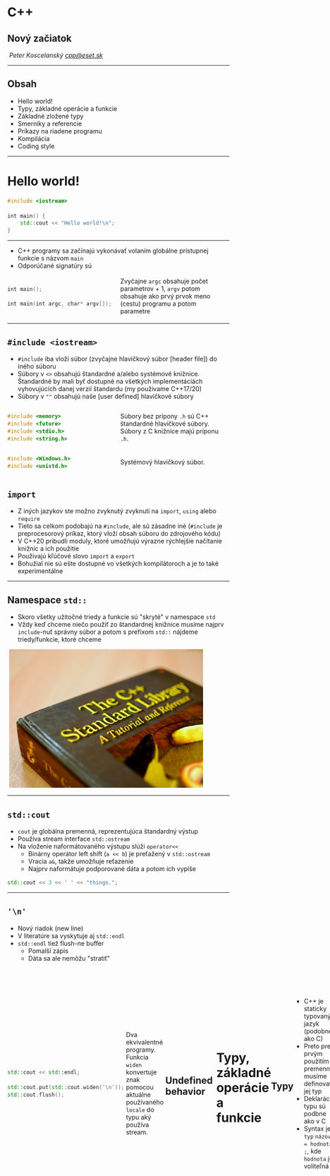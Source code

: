 # C++

## Nový začiatok

*Peter Koscelanský <cpp@eset.sk>* <!-- .element: class="author" -->

---

## Obsah

* Hello world!
* Typy, základné operácie a funkcie
* Základné zložené typy
* Smerníky a referencie
* Príkazy na riadene programu
* Kompilácia
* Coding style

---

# Hello world!

```cpp
#include <iostream>
 
int main() {
    std::cout << "Hello world!\n";
}
```

---

* C++ programy sa začínajú vykonávať volaním globálne prístupnej funkcie s názvom `main`
* Odporúčané signatúry sú

<div style="display: flex; align-items: center;">
<div style="flex: 1;">

```cpp
int main();

int main(int argc, char* argv[]);
```
</div>
<div style="flex: 1;">

Zvyčajne `argc` obsahuje počet parametrov + 1, `argv` potom obsahuje ako prvý prvok meno (cestu) programu a potom parametre
</div>
</div>

---

## `#include <iostream>`

* `#include` iba vloží súbor (zvyčajne hlavičkový súbor [header file]) do iného súboru 
* Súbory v `<>` obsahujú štandardné a/alebo systémové knižnice. Štandardné by mali byť dostupné na všetkých implementáciách vyhovujúcich danej verzií štandardu (my používame C++17/20)
* Súbory v `""` obsahujú naše [user defined] hlavičkové súbory

<div style="display: flex; align-items: center;">
<div style="flex: 1;">

```cpp
#include <memory>
#include <future>
#include <stdio.h>
#include <string.h>
```
</div>
<div style="flex: 1;">

Súbory bez prípony `.h` sú C++ štandardné hlavičkové súbory. Súbory z C knižnice majú príponu `.h`. 
</div>
</div>

<div style="display: flex; align-items: center;">
<div style="flex: 1;">

```cpp
#include <Windows.h>
#include <unistd.h>
```
</div>
<div style="flex: 1;">

Systémový hlavičkový súbor.
</div>
</div>


## `import`

* Z iných jazykov ste možno zvyknutý zvyknutí na `import`, `using` alebo `require`
* Tieto sa celkom podobajú na `#include`, ale sú zásadne iné (`#include` je preprocesorový príkaz, ktorý vloží obsah súboru do zdrojového kódu)
* V C++20 pribudli moduly, ktoré umožňujú výrazne rýchlejšie načítanie knižníc a ich použitie
* Použivajú kľúčové slovo `import` a `export`
* Bohužial nie sú ešte dostupné vo všetkých kompilátoroch a je to také experimentálne

---

## Namespace `std::`

* Skoro všetky užitočné triedy a funkcie sú "skryté" v namespace `std`
* Vždy keď chceme niečo použiť zo štandardnej knižnice musíme najprv `include`-nuť správny súbor a potom s prefixom `std::` nájdeme triedy/funkcie, ktoré chceme 

![Kniha C++ štandardná knižnica](./lectures/2_basics/c++-standard-lib.png)

---

## `std::cout`

* `cout` je globálna premenná, reprezentujúca štandardný výstup
* Používa stream interface `std::ostream`
* Na vloženie naformátovaného výstupu slúži `operator<<`
    * Binárny operátor left shift (`a << b`) je preťažený v `std::ostream`
    * Vracia `a&`, takže umožňuje reťazenie 
    * Najprv naformátuje podporované dáta a potom ich vypíše

```cpp
std::cout << 3 << ' ' << "things.";
```

---

## `'\n'`

* Nový riadok (new line)
* V literatúre sa vyskytuje aj `std::endl`
* `std::endl` tiež flush-ne buffer
    * Pomalší zápis
    * Dáta sa ale nemôžu "stratiť"

<div style="display: flex; align-items: center;">
<div style="flex: 1;">

```cpp
std::cout << std::endl;

std::cout.put(std::cout.widen('\n'));
std::cout.flush();
```
</div>
<div style="flex: 1;">

Dva ekvivalentné programy. Funkcia `widen` konvertuje znak pomocou aktuálne používaného `locale` do typu aký používa stream.
</div>

---

## Undefined behavior

![Unicorns and rainbows](./lectures/2_basics/unicorn.png)

---

# Typy, základné operácie a funkcie

---

## Typy

* C++ je staticky typovaný jazyk (podobne ako C)
* Preto pred prvým použitím premennej musíme definovať jej typ
* Deklarácie typu sú podbne ako v C
* Syntax je `typ` `názov` `= hodnota` `;`, kde `hodnota` je voliteľná

```cpp
int i; // signed integer uninitialized (0 or undefined)
```

---

## Primitívne typy

* Všetky typy z jazyka C sú podporované

```cpp
int i; // signed integer uninitialized (0 or undefined)
unsigned int u = 1337ul; // unsigned integer
bool ok = false; // true/false
double pi = 3.14159; // floating point double precision
float e = 2.71828f; // floating point single precision
char c = 'a'; // variant of ISO646 - ASCII
size_t n = 1'000'000'000; // possible to separate with "'"
```

* `short`, `long`, `long long` (rozdielne znamienkové signed typy)
* `unsigned short`, `unsigned`, `unsigned long` (pre neznamienkové typy)

---

## Presná bitová veľkosť

* `long` je na niektorej platforme 32bit a na inej 64bit, podobne aj `size_t`
* Riešia to typy definované v súbor `#include <cstdint>`
* Nemusia byť definované na všetkých platformách (`CHAR_BITS == 8`)
* Odporúčame zvyknúť si skoro vždy používať tieto typy

```cpp
int8_t i8 = 127;
int16_t i16 = 32'000;
uint32_t u32 = 4'000'000'000;
int64_t i64 = 10'000'000'000'000;
```

note: CHAR_BITS je nastavené na číslo, ktoré reprezentuje počet bitov c type `char`. Všetky platformy (napr. POSIX), ale požadujú `8`.

---

## Usporiadanie v pamäti

* Každá premenná ma v pamäti miesto, ktoré sa dá zistiť pomocou operátora `&`
* Veľkosť typov je do istej miery závislá od implementácie a dá sa zistiť pomocou operátora `sizeof`
* Veľkosti sú v "char units" a nie bajtoch (zvyčajne je ale char unit 8bitov)

<div style="display: flex; align-items: center;">
<div style="flex: 1;">

```cpp
std::cout << sizeof(bool) << '\n'; // 1
std::cout << sizeof(short) << '\n'; // 2
std::cout << sizeof(float) << '\n'; // 4
std::cout << sizeof(long) << '\n'; // 4
std::cout << sizeof(long long) << '\n'; // 8
std::cout << sizeof(double) << '\n'; // 8
```
</div>
<div style="flex: 1;">

Na MS Windows Visual Studio. `long` je 8 na gcc.
</div>

---

## Neinicializované premenné

* Vždy inicializujte všetky premenné
    * Niektoré majú zmysluplný defaultný konštruktor 
    * Niektoré treba inicializovať explicitne

```cpp
int i = 4; // OK explicit
std::string s = "string"; // OK explicit
int j; // wrong 
std::string t; // OK, string has constructor 

int *p = nullptr; //OK
int *r; // wrong
```

---

## Deklarácia premenných

* Vždy deklarujte premenné najneskôr ako sa dá
    * Premenné patria do najvnútornejšieho scope-u
    * Toto pravidlo podporuje predchádzajúce

```cpp
int i = 0; // wrong
for (i = 0; i < 10; ++i) { } 

for (int j = 0; j < 10; ++j) { } // OK
```

<div style="display: flex; align-items: center;">
<div style="flex: 7;">

```cpp
int k = 0;
for (int i = 0; i < 10; ++i) {
    k = i * i;
    // use k
}
```
</div>
<div style="flex: 1;">
❌
</div>
</div>

<div style="display: flex; align-items: center;">
<div style="flex: 7;">

```cpp
for (int i = 0; i < 10; ++i) {
    int k = i * i;
    // use k
}
```
</div>
<div style="flex: 1;">
✅
</div>
</div>


### Existuje jedna výnimka 

* V cykloch, ktoré sú krátke a vykonávajú sa často, môžeme ušetriť veľa alokácií ak presunieme niektoré premenné pred cyklus (stále ich treba inicializovať)

```cpp
for (int i = 0; i < n; ++i) {
    std::string bad = "Very long... string";
    // use string
}
```

```cpp
std::string good;
for (int i = 0; i < n; ++i) {
    good.assign("Very long... string");
    // use string
}
```

* Neplatí pre typy ako `int`, `double` a smerníky. Ich inicializácia nič nestojí. 

---

## C++ špeciality

<div style="display: flex; align-items: center;">
<div style="flex: 1;">

```cpp
int i = 7;
```
</div>
<div style="flex: 1;">

```cpp
int j(7);
```
</div>
<div style="flex: 1;">

```cpp
int k{ 7 };
```
</div>
</div>

* Okrúhle zátvorky pridané pre kompatibilitu s konštruktormi 
* Kučeravé zátvorky (C++11) pre lepšiu inicializáciu a chytenie bežných chýb počas kompilácie
* Primitívne typy by mali byť hneď inicializované

```cpp
int i = 4.2; // warning narrowing
int j(4.2); // warning narrowing
int k{ 4.2 }; // error
```


## Automatická dedukcia

* V C++11 štandarde predefinovali význam kľúčového slova `auto`

```cpp
auto i = 5; // int  
auto j = 7.5; // double 
auto sq = sqrt(i); // whatever returns sqrt (double in this case)
auto first_name = "Bjarne"; // const char*, not std::string
auto surname = std::string("Stroustrup"); // std::string

auto *ptr = &i; // int 
auto ptr = &i; // int*
auto* ptr = i; // compilation error  
```

* `auto*` sa nedá použiť ak vydedukovaný typ nie je smerník
* Ak potrebujeme presné číslené typy musíme použiť suffixy
   * `u` alebo `U` pre `unsigned int`
   * `l` alebo `L` pre `long`
   * `ll` alebo `LL` pre `long long`
   * `zu` pre `size_t` (C++23)

```cpp
auto a = 10l; // long
auto b = 20ul; // unsigned long
auto c = 30ull; // usigned long long
```


## Pridlhé názvy typov 

* Týka sa hlavne šablón (`template`s)
* Slovo `auto` umožní odstrániť veľa nezaujímavého písania a šumu
* Netreba to ale preháňať

```cpp
#include <map>
#include <utility>
#include <string>
 
int main() {
    std::map<std::string, std::pair<std::string, int>> employees;
 
    auto it = employees.find("Herb Sutter"); 
    std::map<std::string, std::pair<std::string, int>>::iterator it2 = it;
}

```

---

## Almost always use `auto`

* Herb Sutter prišiel s myšlienkou, že vždy by sme mali používať `auto`

<div style="display: flex; align-items: center;">
<div style="flex: 1;">

```cpp
short i = 7;
std::string s = "default";
short* = &i;
```
</div>
<div style="flex: 1;">

```cpp
auto i = short(7);
auto s = std::string("default");
auto* = &i;
```
</div>
</div>

* Vyzerá to, že by to mohlo byť menej efektívne (kópia?) ale v skutočnosti si s tým kompilátor poradí
* Výhodou je, že typ nemôže ostať neinicializovaný, keďže `auto x;` je chyba kompilácie
* Rovnako ak zmeníme jeden typ, pomocou `decltype` vieme automaticky upraviť ďalšie

<div style="display: flex; align-items: center;">
<div style="flex: 1;">

```cpp
float f = 1.23;
float g = 0;
```
</div>
<div style="flex: 1;">

```cpp
auto f = 1.23f;
decltype(f) g = 0;
```
</div>
</div>

---

## `enum`

* `enum` je v podstate iba pomenované celé číslo
* Problém je, že takéto `enum`y nám zaplňujú globálny namespace, kedže hodnoty sa dá použiť bez názvu `enum`u

<div style="display: flex; align-items: center;">
<div style="flex: 1;">

```cpp
enum color {
  red = 0,
  blue, // 1
  green = 10,
  yellow, // 11
};
```
</div>
<div style="flex: 1;">

```cpp
color a = red;
color b = color::blue;
auto c = green;
int d = yellow;
```
</div>
</div>

<div class="fragment">

* Všetky premenné vpravo sa podarí skompilovať
* Často sa hodnoty `enum`u prefixovali názvom (napr. `color_red`, `color_blue`, `color_green` ...)
</div>


### scoped enums

* V C++11 pribudla možnosť vytvoriť scoped enums
* Používa sa kľúčové slovo `class`

<div style="display: flex; align-items: center;">
<div style="flex: 1;">

```cpp
enum class color {
  red = 0,
  blue, // 1
  green = 10,
  yellow, // 11
};
```
</div>
<div style="flex: 1;">

```cpp
color a = red;
color b = color::blue;
auto c = green;
int d = yellow;
int e = color::yellow;
```
</div>
</div>

<div class="fragment">

* Iba predmenná `b` vpravo sa podarí skompilovať
* Strácame automatickú konverziu na `int`
</div>


### fixed underlying type

* Každý `enum` má číselný typ, ktorý tvorí jeho základ, tento určije veľkosť aj zarovnanie
* Pred C++11 mal každý enum typ `int` (alebo iný číselný typ, ktorý vie reprezentovať všetky hodnoty `enum`u)
* Od C++11 to vieme priamo definovať

<div style="display: flex; align-items: center;">
<div style="flex: 1;">

```cpp
enum color : uint32_t {
  red = 0,
  blue, // 1
  green = 10,
  yellow, // 11
};
```
</div>
<div style="flex: 1;">

```cpp
enum class color : uint32_t {
  red = 0,
  blue, // 1
  green = 10,
  yellow, // 11
};
```
</div>
</div>

---

## Základné operácie

* Všetky `+`, `-`, `*`, `/`, `%`, `++`, `--`, `|`, `&`, `^`, `&&`, `||`, `==`, `!=`, `<=`, `>=`, `<`, `>`, `=`, `?:`, `!`, `~` pracujú ako sa od nich očakáva, dokonca sú preťažené pre zložitejšie typy (tam kde to dáva zmysel)
* Precedencia je definovaná v štandarde, pri pochybnostiach je lepšie použiť zátvorky
* **PROTIP**: Nikdy neignorujte upozornenia kompilátora (ako napríklad priradenie v `if` príkaze)


<table style="font-size: 70%;">
  <tr>
    <th>Meno</th>
    <th>Operátor</th>
    <th>Príklad</th>
    <th>Výsledok</th>
  </tr>
  <tr>
    <td>Operátor priradenia</td>
    <td><code>=</code></td>
    <td><code>a = b</code></td>
    <td><code>a</code> bude mať rovnakú hodnotu ako <code>b</code>, výsledkom je <code>&a</code></td>
  </tr>
  <tr>
    <td>Aritmeticke operátory</td>
    <td><code>+</code>, <code>-</code>, <code>*</code></td>
    <td><code>a + b</code></td>
    <td>Ako štandardné matematické operácie, výsledkom je nová hodnota</td>
  </tr>
  <tr>
    <td>Operátor delenia</td>
    <td><code>/</code></td>
    <td><code>a / b</code></td>
    <td>Ak sú oba typy celočíselné, tak celočíselné delenie, inak bežné floating point delenie</td>
  </tr>
  <tr>
    <td>Operátor zvyšku</td>
    <td><code>%</code></td>
    <td><code>a % b</code></td>
    <td>Zvyšok po celočíselnom delení, funguje ina celočíselných hodnotách</td>
  </tr>
  <tr>
    <td>Aritmetické priradenia</td>
    <td><code>+=</code>, <code>-=</code>, <code>*=</code>, <code>/=</code>, <code>%=</code></td>
    <td><code>a += b</code></td>
    <td>Rovnaké ako <code>a = a + b;</code>.</td>
  </tr>
  <tr>
    <td>Prefix/postfix inkrement</td>
    <td><code>++</code>, <code>--</code></td>
    <td><code>++a</code></td>
    <td>Rovnaké ako <code>a += 1;</code>.</td>
  </tr>
  <tr>
    <td>Relačné operátory</td>
    <td><code><=</code>, <code>>=</code>, <code>==</code>, <code>!=</code>, <code><</code>, <code>></code></code></td>
    <td><code>a <= b</code></td>
    <td>Výsledok je <code>true</code> alebo <code>false</code>, <code>!=</code> je nerovnosť.</td>
  </tr>
  <tr>
    <td>Logické operátory</td>
    <td><code>&&</code>, <code>||</code></td>
    <td><code>a && b</code></td>
    <td>Výsledok je <code>true</code> ak sú <code>a</code> aj <code>b</code> pravda, inak <code>false</code>.</td>
  </tr>
  <tr>
    <td>Operátor negácie</td>
    <td><code>!</code></td>
    <td><code>!a</code></td>
    <td>Výsledok je <code>true</code> ak je <code>a</code> nepravda, a naopak.</td>
  </tr>
  <tr>
    <td>Bitové operácie</td>
    <td><code>&</code>, <code>|</code>, <code>^</code></td>
    <td><code>a & b</code></td>
    <td>Výsledok je bitový AND.</td>
  </tr>
  <tr>
    <td>Address of</td>
    <td><code>&</code></td>
    <td><code>&a</code></td>
    <td>Adresa premennej <code>a</code>.</td>
  </tr>
  <tr>
    <td>Dereferencia</td>
    <td><code>*</code></td>
    <td><code>*a</code></td>
    <td>Hodnota na adrese v premennej <code>a</code>.</td>
  </tr>
</table>


### Príklad 

```cpp
int a{ 7 * 5 }; // 35
int b{ 12 / 5 }; // 2
int c{ a++ }; // 35, a: 36
double f{ 12 / 5 }; // 2
double g{ 12 / 5. }; // 2.4 (actually 2.399999999999)
```

```cpp
bool even_c = (c % 2) == 0;
bool lower_f = f < g;
bool ok = even_c && !lower_f;
```

```cpp
unsigned x = 0x000000ff; // 255
unsigned char b = 0b11010001; // 209
unsigned y = ~x | 1; // 0xffffff01
unsigned z = x & y; // 0x00000001
```

```cpp
int a = 10;
a += 7; // 17, a = a + 7
a %= 6; // 5, a = a % 6
a ^= a; // 0, a = a XOR a
```

---

## Používajte zátvorky

```cpp
int i = 0x10001001;
if (i & 2 == 2) {
  std::cout << "Will this print?\n";
}
```

<div class="fragment">

Áno. `==` má vyššiu precedencia ako `&`.

```cpp
int i = 0x10001001;
if ((i & 2) == 2) {
  std::cout << "Will this print?\n";
}
```

Občas je to v poriadku aj bez, záleží aj od osobných preferencií

```cpp
int i = 1;
if (i == 2 || i == 3) {
  std::cout << "i is 2 or 3.\n";
}
```
</div>

---

## Ternárny operátor

* `?:` je jediný operátor, ktorý používa tri operandy
* Užitočný pri jednoduchých podmienkach
* `a = pred ? op1 : op2;`
* Ak je predikát (`pred`) splnený, potom je výsledok `op1`, inak `op2`

```cpp
bool b = true /* some predicate */;
auto t = b ? 1 : 4; // 1
auto u = !b ? 1.0 : 4; // 4
auto v = b ? 1 : "4"; // will not compile
```

Druhý a tretí operand musia byť kompatibilné, inak zlyhá kompilácia.


### C vs C++

Ternárny operátor sa vyhodnocuje trochu inak v C

```cpp
int a, b;
// fill up a

a>=0? b=1 : b=2;
```

<div class="fragment">

V C sa nedá skompilovať

```cpp
(a>=0 ? b=1 : b) = 2; // illegal in C
```

C++ má iné pravidlá

```cpp
a >= 0 ? (b = 1) : (b = 2); // OK C++
```
</div>

---

## Funkcie

* Funkcie musia mať, rovnako ako v C, návratový typ a zoznam parametrov
* Hodnoty sa vracajú z funkcií pomocou kľúčového slova `return`
* Ak je návratový "typ" `void`, potom funkcia nevracia nič a `return` iba skončí vykonávanie

```cpp
int rectangle(int a, int b) {
  return 2*a*b + 2*a*a + 2*b*b;
}
```

```cpp
void print_rectangle(int a, int b) {
  std::cout << rectangle(a, b) << '\n';
  return; // no need to add return as last statement
}
```

Ak má funkcia návratový typ, potom musí obsahovať aspoň jeden `return`.


### Aký je výsledok nasledujúceho kódu

```cpp
int a = 1; 
int k = std::max(++a, a++);
```
<div class="fragment">

Jedna z často vyskytujúcich odpovedí je 2, pretože výsledkom prefixového inkrementu je už zväčšená hodnota 

```cpp
int k = std::max(2, 1);
```

```cpp
int k = std::max(2, 2);
```
</div>

<div class="fragment">

Poradie vyhodnocovania parametrov funkcie je nedefinované (nešpecifikované od C++17)
</div>


### Sekvencovanie (order of evaluation)

* Sequence points v predchádzajúcich štandardoch
* Napríklad: Parametre funkcie sú sekvencované pred volaním funkcie. 
* Veľmi zjednodušene: Medzi dvoma bodmi sa môže jedna premenná zmeniť nanajvýš raz
* V podstate: Ak nepoužívate veľmi exotické konštrukcie a vyhýbate sa `++`/`--` v rámci komplikovaných výrazov, tak je všetko v poriadku. 

---

# Základné "zložené" typy

---

## Polia

* Jednoduché C polia sú tiež funkčné v C++
* Najrýchlejšie, pretože polia sú vložené do objektov (funkcií)
* Alokované na stack-u

```cpp
int a[100]; // array of 100 ints
char b[sizeof(a)]; // array of 400(?) chars
bool c[10][10]; // array of 10 arrays of 10 bools
```

* Nevýhody
   * Veľkosť musí byť známa počas kompilácie, `int a[n];` je platné C99, ale nie C++20
   * Zaberá pamäť, aj keď program nevyužíva celú kapacitu 
* V poriadku do pár stoviek bajtov


### Inicializácia poľa

<ul>
  <!-- we need this to compensate for default margin and i do not want to create new one off class -->
  <style scoped>
    p {
        margin: 0.3em !important;
    }
  </style>
  <li style="display: flex;">
    <div style="flex: 1;">

```cpp
int x[10];
```
</div>
    <div style="flex: 2;">
  
Pole desiatich `int`ov, ktoré *nie je* inicializované.
</div>
  </li>

  <li class="fragment" style="display: flex;">
    <div style="flex: 1;">

```cpp
std::string x[10];
```
</div>
    <div style="flex: 2;">
  
Pole desiatich `std::string`ov, ktoré sú inicializované na prázdne reťazce.
</div>
  </li>

  <li class="fragment" style="display: flex;">
    <div style="flex: 1;">

```cpp
int x[10] = {};
```
</div>
    <div style="flex: 2;">
  
Pole desiatich `int`ov, ktoré *je* inicializované na hodnoty `0`.
</div>
  </li>

  <li class="fragment" style="display: flex;">
    <div style="flex: 1;">

```cpp
int x[10] = { 1, 2, 3};
```
</div>
    <div class="fragment" style="flex: 2;">
  
Pole desiatich `int`ov, ktoré *je* inicializované na hodnoty `1, 2, 3, 0, 0, ...`.
</div>
  </li>

  <li class="fragment" style="display: flex;">
    <div style="flex: 1;">

```cpp
int x[] = { 1, 2, 3 };
```
</div>
    <div style="flex: 2;">
  
Pole troch `int`ov, ktoré *je* inicializované na hodnoty `1, 2, 3`.
</div>
  </li>

  <li class="fragment" style="display: flex;">
    <div style="flex: 1;">

```cpp
int x[3] = { 1, 2, 3, 4 };
```
</div>
    <div style="flex: 2;">
  
Kompilačná chyba (*too many initializers*).
</div>
  </li>

</ul>


### Prístup k prvkom poľa

* Máme na výber `operator[]`, alebo priamo aritmetiku so smerníkmi (preferujeme operátor)
* Polia vždy začínajú na indexe `0` [zero based]
* Veľkosť poľa vieme získať pomocou `std::size`

```cpp
int arr[] = { 1, 2, 3, 4, 5 }; // we can omit array size
// then it will have size to accomodate all elements
bool ok = arr[0] == 1; // true
int undef = arr[5]; // undefined behavior (bad)
arr[arr[0] + 2] = 3; // { 1, 2, 3, 3, 5 }

for (size_t i = 0; i < std::size(arr); ++i) { // why ++i
  std::cout << arr[i] << '\n';
}

```

* Kedysi sa namiesto `std::size` používal `countof` trik. 

```c
#define countof(arr) (sizeof(arr)/sizeof(arr[0]))
```

---

## C-reťazce

* Reťazce v C sú iba polia plné znakov ukončené špeciálnym null znakom `'\0'`
* Preto sa im tiež hovorí aj *null terminated strings*

<div style="display: flex;">
<div style="flex: 1;">

```cpp
char s[] = "ABCDE";
```
</div>
<div style="flex: 2;">
  
Pole šiestich znakov, ekvivalentné `{'A', 'B', 'C', 'D', 'E', '\0'}`.
</div>
</div>

<div style="display: flex;">
<div style="flex: 1;">

```cpp
char first = s[0];
char last = s[4]
char terminator = s[5];
```
</div>
<div style="flex: 2;">
  
`first` má hodnotu `'A'`, `last` je `'E'` a `terminator` je `'\0'`
</div>
</div>

<div style="display: flex;">
<div style="flex: 1;">

```cpp
s[2] = 'X';
std::cout << s << '\n';
```
</div>
<div style="flex: 2;">
  
Vypiše `"ABXDE"`, stringy môžeme aj modifikovať. 
</div>
</div>

<div style="display: flex;">
<div style="flex: 1;">

```cpp
char s1[10] = "12345";
s1[7] = 7;
std::cout << s1 << '\n'; // 12345
// stop at first \0
```
</div>
<div style="flex: 2;">
  
Vyrobí pole desiatich znakov a mieste `0` až `4` bude string `"12345"`, ostatné znaky budú inicializované na `\0`
</div>
</div>


### Porovnávanie reťazcov

<div style="display: flex;">
<div style="flex: 1;">

```cpp
const char* str;

if (str == "Name:") {
  // ... 
}
```
</div>
<div style="flex: 1;">
  
```cpp
const char* str;

if (strcmp(str, "Name:")) {
  // ... 
}
```
</div>
</div>

* Prvá možnosť iba porovná smerníky (adresy), pretože C-reťazec je pole a polia sa automaticky konvertujú na smerníky. Literál je tiež pole
* Ak chceme porovnať obsah reťazcov, pomôže nám volanie funkcie zo štandardnej knižnice `strcmp`
* C-reťazce sú najrozšírenejším typom reťazcov na interface-och (sú najviac portable)


### Raw literals

* Konštrucií `"string"` sa hovorí aj literál
* Ak chceme v rámci neho použiť niektoré znaky (nový riadok, `"`, `'\'`, ...) musíme ich escapovať pomocou `\`
* Niektoré reťazce vyzerajú veľmi zle so všetkých escape sekvenciami (regex, cesty k súborom...)
* Môžeme použiť raw literály. **R**"**delimiter(**string**)delimiter**", delimiter je nepovinný a užitočný hlavne ak samotný reťazec obsahuje znak `)`

<div style="display: flex;">
<div style="flex: 1;">

```cpp
const char path[] = "\"C:\\Users\\cppseminar\"";
```
</div>
<div style="flex: 1;">
  
```cpp
const char path[] = R"("C:\Users\cppseminar")";
```
</div>
</div>

<div style="display: flex;">
<div style="flex: 1;">

```cpp
const char json[] = R"({
  "author": "Bjarne",
  "version": "C++20 (2022)"
})";
```
</div>
<div style="flex: 1;">
  
```cpp
const char json[] = R"###({
  "author": "Bjarne",
  "version": "C++20 (2022)"
})###";
```
</div>
</div>


### Operácie s C-stringami

* Vždy sa uistite, že máte reťazce naozaj ukončené nulou, inak sa môžu stať zlé veci (undefined behavior)

```cpp
const char* str = "Hello";
std::cout << strlen(str) << '\n'; // 5
// str[strlen(str)] == 0

char msg[128];
strcpy(msg, str); // copy, make sure buffer is long enough
strcat(msg, " world!"); // concatenation

std::cout << msg << '\n'; // My stringMy string
strstr(msg, "rld"); // returns pointer to string or NULL
```

* Všetky operácie z C sú podporované
* `strpbrk`, `strspn`, `strtok`...

note: strpbrk - Scans the null-terminated byte string pointed to by dest for any character from the null-terminated byte string pointed to by breakset, and returns a pointer to that character. strspn - Returns the length of the maximum initial segment (span) of the null-terminated byte string pointed to by dest, that consists of only the characters found in the null-terminated byte string pointed to by src. 

---

## Štruktúry

* Používame kľúčové slovo `struct` a spravidla ich nebudeme `typedef`-ovať ako v C
* V C++ máme aj `class`, ale o tom neskôr

```cpp
struct point {
  float x;
  float y;
}; // semicolon is ultracritical!!!

struct circle {
  point p; // structure inside structure
  float radius;
  int color;
  char name[32]; // array in structure
};
```


### Inicializácia štruktúr

* Štandardne je štruktúra neinicializovaná, takže čítanie jej hodnôť je nedefinované správanie (tieto pravidlá sú iné ak máme definovaný konštruktor, ale o tom neskôr)

<ul>
  <li style="display: flex;">
    <div style="flex: 2;">

```cpp
point p = { 7, 9 };
```
</div>
    <div style="flex: 3;">
  
Členské premenné štruktúry vieme priamo inicializovať pomocou `{}`. *aggregate initialization*
</div>
  </li>
  <li style="display: flex;">
    <div class="fragment" style="flex: 2;">

```cpp
point p = { 7 };
```
</div>
    <div class="fragment" style="flex: 3;">
  
Členská premenná `x` sa nastaví na `7`, `y` sa inicializuje pomocou `int{}`, teda `0`.
</div>
  </li>
  <li class="fragment" style="display: flex;">
    <div style="flex: 2;">

```cpp
circle c = { { 7, 9 }, 5.0, 1 };
```
</div>
    <div style="flex: 3;">
  
Inicializéry môžu byť aj vnorené.
</div>
  </li>
</ul>


<div style="display: flex;">
<div style="flex: 2;">

```cpp
circle c = { 
  .radius = 5.0, 
  .color = 0xffc0cb 
};
```
</div>
<div style="flex: 3;">
  
Môžeme aj vymenovať členov, ktoré sa majú inicializovať

* Ostatné sa inicializujú na `0` (alebo default konštruktora)
* Musia byť v poradí ako sú v štruktúre, inak chyby kompilácie
* C++20 designated initializers
</div>
</div>


### Prístup k prvkom

* Pomocou operátora `.`

```cpp
point p = { 7, 9 };
point q;
q = p; // copy
q.x = 0; // p.x is still 7

circle c;
c.radius= 10;
c.p.x = 7.5;
c.p.y = 12;
```

---

# Pointers and references

---

## Smerníky (pointers) a referencie

* Každá (pomenovaná) premenná má v pamäti svoje miesto
* Adresu tohto miesta vieme získať pomocou unárneho operátora &
* Opačný proces, získanie hodnoty na adrese, sa robí pomocou operátora dereferencie `*`
* Referencia je iba alias inej premennej (vnútorne je implementovaná ako smerník)

![xkcd komix o smernikoch](./lectures/2_basics/pointers.png)


##  Null smerník

<div style="display: flex; align-items: center;">
<div style="flex: 6;">

* Adresa (`0`) je rezervovaná ako neplatná 
* Užitočné na identifikáciu neinicializovaného smerníka 
* Dereferencia invalidného smerníka je nedefinovaná
* Konštanty pre null
   * `NULL`, makro z jazyka C
   * `0`, starý C++ typ
   * `nullptr`, preferované v moderných C++
</div>
<div style="flex: 4;">
<a href="https://www.youtube.com/watch?v=HSmKiws-4NU">
  <img src="./lectures/2_basics/null_pointer.jpg" alt="wrestler dereferencing a null pointer" />
</a>
</div>
</div>


## `int *a` alebo `int* a`?

* Oba zápisy sú ekvivalentné
* Pozor ale pri inicializácií viacerých premenných na jednom riadku <small>(čo inak skôr neodporúčame)</small>

<ul>
  <li class="fragment" style="display: flex;">
    <div style="flex: 1;">

```cpp
int *a, b;
```
</div>
    <div style="flex: 5;">
  
Premenná `a` je smerník `int*`, premenná `b` je typu `int`.
</div>
  </li>
  <li class="fragment" style="display: flex;">
    <div style="flex: 1;">

```cpp
int* a, b;
```
</div>
    <div style="flex: 5;">
  
Premenná `a` je smerník `int*`, premenná `b` je typu `int`.
</div>
  </li>
  <li class="fragment" style="display: flex;">
    <div style="flex: 1;">

```cpp
int *a, *b;
```
</div>
    <div style="flex: 5;">
  
Premenná `a` je smerník `int*`, premenná `b` je smerník `int*`.
</div>
  </li>
</ul>

---

## Základné operácie so smerníkami

<ul>
  <li style="display: flex;">
    <div style="flex: 2;">

```cpp
int a; 
int b = 7;
```
</div>
    <div style="flex: 3;">
  
Premenná `a` je neinicializovaná, premenná `b` má hodnotu `7`.
</div>
  </li>
  <li class="fragment" style="display: flex;">
    <div style="flex: 2;">

```cpp
int *a_ptr = &a;
int *b_ptr = &b;
```
</div>
    <div style="flex: 3;">
  
Premenná `a_ptr` je nainicializovaná na smerník na `a`, premenná `b_ptr` na `b`.
</div>
  </li>
  <li class="fragment" style="display: flex;">
    <div style="flex: 2;">

```cpp
int c = *a_ptr;
```
</div>
    <div style="flex: 3;">
  
Nedefinované správanie, keďže `a` nie je inicializovaná a čítať neinicializovanú pamäť je undefined.
</div>
  </li>
  <li class="fragment" style="display: flex;">
    <div style="flex: 2;">

```cpp
*a_ptr = 1;
```
</div>
    <div style="flex: 3;">
  
OK, `a` inicializujeme na `1`.
</div>
  </li>
  <li class="fragment" style="display: flex;">
    <div style="flex: 2;">

```cpp
b_ptr = a_ptr;
```
</div>
    <div style="flex: 3;">
  
OK, smerník na `b` zmeníme, aby ukazoval na `a` .
</div>
  </li>
  <li class="fragment" style="display: flex;">
    <div style="flex: 2;">

```cpp
*b_ptr = b;
```
</div>
    <div style="flex: 3;">
  
OK, `a` nainicializujeme na hodnotu `b` teda `7`.
</div>
  </li>
</ul>


### Null smerník

<ul>
  <li style="display: flex;">
    <div style="flex: 2;">

```cpp
int a = 0;

int *ptr = std::addressof(a);
```
</div>
    <div style="flex: 3;">

Nemusíme použiť operátor `&`, ale funkciu `std::addressof`, je užitočná hlavne pri preťažení operátora `&`.
</div>
  </li>
  <li style="display: flex;">
    <div style="flex: 2;">

```cpp
ptr = 0;
```
</div>
    <div style="flex: 3;">

`ptr` je null smerník.
</div>
  </li>
  <li style="display: flex;">
    <div style="flex: 2;">

```cpp
ptr = NULL;
```
</div>
    <div style="flex: 3;">

`ptr` je null smerník.
</div>
  </li>
  <li style="display: flex;">
    <div style="flex: 2;">

```cpp
ptr = nullptr;
```
</div>
    <div style="flex: 3;">

`ptr` je null smerník.
</div>
  </li>
  <li class="fragment" style="display: flex;">
    <div style="flex: 2;">

```cpp
*ptr = 0;
```
</div>
    <div style="flex: 3;">

Nedefinované správanie.
</div>
  </li>
  <li class="fragment" style="display: flex;">
    <div style="flex: 2;">

```cpp
std::cout << ptr;
```
</div>
    <div style="flex: 3;">

Samotný smerník čítať môžeme.
</div>
  </li>
</ul>


### Segmentation fault

* Zďaleka najčastejšou chybou v C++ programoch je Segmentation fault (Access violation)
* `0xC0000005`
* Príčiny
   * Čítanie neexistujúcej pamäte
   * Zapisovanie pamäte iba na čítanie *read only*
* Chyby
   * Pretečenie *Buffer overflow*
   * Dereferencovanie nulového smerníka


### Array to pointer decay

* Polia sú automaticky konvertované (*array decay*) na smerníky

```cpp
void f(int* ptr) {
  std::cout << ptr[0];
}

int a[100] = { 1, 2 };
f(a); // will work
```

<div class="fragment">

```cpp
// const char[] will disable string pooling 
const char array[] = "My string";
 
// just pointer, not array of chars
const char *pointer = "My string";
```
</div>

<ul>
  <li style="display: flex;">
    <div class="fragment" style="flex: 2;">

```cpp
sizeof(array) == sizeof(pointer)
```
</div>
    <div class="fragment" style="flex: 3;">
  
`false`, veľkosť smerníka je vždy rovnaká.
</div>
  </li>
  <li style="display: flex;">
    <div class="fragment" style="flex: 2;">

```cpp
(void*)array == (void*)&array;
```
</div>
    <div class="fragment" style="flex: 3;">
  
`true`, pole sa vie implicitne konvertovať na smerník.
</div>
  </li>
  <li style="display: flex;">
    <div class="fragment" style="flex: 2;">

```cpp
(void*)pointer == (void*)&pointer;
```
</div>
    <div class="fragment" style="flex: 3;">
  
`false`, adresa smerníka je vlastne nový smerník.
</div>
  </li>

</ul>


### Operator `->`

* `->` je iba skratka za `*` a `.` spolu
* Dá sa preťažiť, čo sa celkom aj využíva, pri chytrých smerníkoch

```cpp
struct pair {
    int a;
    int b;
};
 
int main() {
  pair p;
  p.a = 1;
 
  pair* ptr;
  ptr = &p;
  ptr->b = 0; // (*ptr).b = 0;
 
  std::cout << ptr->a; // 1
}
```

---

## Aritmetika so smerníkmi

* C++ predpokladá lineárnu (neprerušovanú) pamäť, preto k smerníkom môžeme pripočítavať a odpočítavať hodnoty a získame ďalšie smerníky (nie nutné platné)
* Programátori sú zodpovedný za dereferencovanie iba platných smerníkov
* Inkrement a dekrement posúva o veľkosť typu (nie `1`)
   * `int*` sa zvýši o štyri bajty (`sizeof(int)`)
   * `char*` sa zvýši o jeden bajt (`sizeof(char)`)


<div style="display: flex;">
  <div style="flex: 2;">

```cpp
int arr[5] = { 1 }; // 1, 0, 0, 0, 0
int *ptr = &arr[3];
```
</div>
    <div style="flex: 3;">
  
`ptr` je smernik na tretí (zero based) prvok pola
</div>
</div>
<div style="display: flex;">
  <div class="fragment" style="flex: 2;">

```cpp
*ptr = 4;
```
</div>
    <div class="fragment" style="flex: 3;">
  
Modifikujeme pole
</div>
  </div>
  <div style="display: flex;">
    <div class="fragment" style="flex: 2;">

```cpp
++ptr;
*ptr = 5;
```
</div>
    <div class="fragment" style="flex: 3;">
  
Posunieme o jeden, takže ukazujeme na posledný prvok pola.
</div>
  </div>
  <div style="display: flex;">
    <div class="fragment" style="flex: 2;">

```cpp
++ptr;
// *ptr = 6;
```
</div>
    <div class="fragment" style="flex: 3;">
  
Posunieme o jeden, takže ukazujeme mimo pola. Takýto smerník nesmieme dereferencovať.
</div>
  </div>
  <div style="display: flex;">
    <div class="fragment" style="flex: 2;">

```cpp
ptr = ptr - 4;
*ptr = 2; 
// 1, 2, 0, 4, 5
```
</div>
    <div class="fragment" style="flex: 3;">
  
Znovu sa vrátime do pola na druhý prvok, ten už môžeme modifikovať.
</div>
  </div>


### array subscript operator

<ul style="display: block;">
  <li style="display: flex;">
    <div style="flex: 2;">

```cpp
int a = 0;

int *ptr = &a;
```
</div>
    <div style="flex: 3;">

`ptr` je adresa premennej `a`.
</div>
  </li>
  <li style="display: flex;">
    <div style="flex: 2;">

```cpp
ptr[0]
```
</div>
    <div style="flex: 3;">

Hodnota na pozícií `ptr`.
</div>
  </li>
  <li style="display: flex;">
    <div style="flex: 2;">

```cpp
ptr[10]
```
</div>
    <div style="flex: 3;">

```cpp
*(ptr + 10)
```
</div>
  </li>
  <li style="display: flex;">
    <div style="flex: 2;">

```cpp
int a[10] = { 1 };
int *ptr = a;
int **ptrptr = &ptr;
ptrptr[0][0] = 2;
```
</div>
    <div style="flex: 3;">

```cpp
**ptrptr == 2
```

Polia sa dajú implicitne konvertovať na smerníky. Vieme vyrobiť aj smerník na smerník.
</div>
  </li>
</ul>


### Je nasledujúci výraz platný C++? Ak áno aký je výsledok?

```cpp
std::cout << 2["ABCDE"] << std::endl;
```

<div class="fragment">

`operator[]` *subscript operator* je definovaný ako `a[b] = *(a + b)`

```cpp
std::cout << *(2 + "ABCDE") << std::endl;
std::cout << *("ABCDE" + 2) << std::endl;
```
</div>

---

## Referencie

* C++ okrem smerníkov obsahuje aj referencie
* Majú zmysel hlavne pri volaní funkcií
* V podstate sú to aliasy na premenné implementované pod kapotou ako smerníky 

<ul style="display: block;">
  <li style="display: flex;">
    <div style="flex: 2;">

```cpp
int a = 0;

int &b = a;
```
</div>
    <div style="flex: 3;">

`b` je referencia na `a`.
</div>
  </li>
  <li style="display: flex;">
    <div style="flex: 2;">

```cpp
b = 10;
```
</div>
    <div style="flex: 3;">

Zmení sa hodnota `a`.
</div>
  </li>
  <li style="display: flex;">
    <div style="flex: 2;">

```cpp
int &c;
```
</div>
    <div style="flex: 3;">

Chyba kompilácie, referencie nemôžu byť neinicializované.
</div>
  </li>
  <li style="display: flex;">
    <div style="flex: 2;">

```cpp
int &d = &nullptr;
```
</div>
    <div style="flex: 3;">

Toto sa tiež nedá urobiť.
</div>
  </li>
  <li style="display: flex;">
    <div class="fragment" style="flex: 2;">

```cpp
int *x = nullptr;
int &u = *x;
```
</div>
    <div class="fragment" style="flex: 3;">

Ide skompilovať, ale je to nedefinované správanie, `x` sa nedá dereferencovať.
</div>
  </li>
</ul>

---

## `const` smerníky a referencie

* Premenné v C++ môžu byť `const`, tieto sa potom nedajú meniť
* Kompilátor to vynucuje

<div style="display: flex;">
<div style="flex: 2;">

```cpp
int a = 0;

std::cout << a;
a = 10;
```
</div>
<div style="flex: 3;">

`a` je typu `int`, aj čítanie aj modifikovanie je povolené.
</div>
</div>

<div style="display: flex;">
<div style="flex: 2;">

```cpp
const int b = 0;

std::cout << b;
// b = 10;
```
</div>
<div style="flex: 3;">

`b` je typu `const int`, čítanie je povolené, ale modifikovanie by bola kompilačná chyba.
</div>
</div>


<div style="display: flex;">
<div style="flex: 2;">

```cpp
int x = 1;
int *r = &x;
const int *c = &x;
```
</div>
<div style="flex: 3;">

`r` je smerník na `int`, a `c` je konštantný smerník na `int`.
</div>
</div>

<div style="display: flex;">
<div style="flex: 2;">

```cpp
std::cout << *r << *c;
```
</div>
<div style="flex: 3;">

Čítať môžeme aj regulárny smerník aj konštantný smerník.
</div>
</div>

<div style="display: flex;">
<div style="flex: 2;">

```cpp
*r = 12;
// *c = 13
```
</div>
<div style="flex: 3;">

Výsledkom `*r` je `int`, takže sa modifikovať dá, výsledok `*c` je `const int`, takže nám to kompilátor nedovolí.
</div>
</div>

---

## Pamäť 

<!-- .slide: data-auto-animate -->

<div style="display: flex;">
  <div data-id="code" style="flex: 1; text-align: left;">

```cpp
```
  </div>
  <div data-id="memory" style="flex: 1; text-align: left;">
    <table>
      <style scoped>
      td {
        font-family: monospace;
      }
      .address {
        font-size-adjust: 0.2;
      }
      .current {
        background-color: red;
      }
      </style>
      <tr>
        <td colspan="3">...</td>
      </tr>
      <tr>
        <td><span style="color: red;">➡</span></td>
        <td class="address">0x00010000</td>
        <td>0xdeadbeef</td>
      </tr>
      <tr>
        <td></td>
        <td class="address">0x0000fffc</td>
        <td>0xcdcdcdcd</td>
      </tr>
      <tr>
        <td></td>
        <td class="address">0x0000fff8</td>
        <td>0x0badc0de</td>
      </tr>
      <tr>
        <td></td>
        <td class="address">0x0000fff4</td>
        <td>0xc0ffeeee</td>
      </tr>
      <tr>
        <td colspan="3">...</td>
      </tr>
    </table>
  </div>
</div>


## Pamäť 

<!-- .slide: data-auto-animate -->

<div style="display: flex;">
  <div data-id="code" style="flex: 1; text-align: left;">

```cpp
int a = 3;
```
  </div>
  <div data-id="memory" style="flex: 1; text-align: left;">
    <table>
      <tr>
        <td colspan="3">...</td>
      </tr>
      <tr>
        <td></td>
        <td class="address">0x00010000</td>
        <td>0x00000003</td>
      </tr>
      <tr>
        <td><span style="color: red;">➡</span></td>
        <td class="address">0x0000fffc</td>
        <td>0xcdcdcdcd</td>
      </tr>
      <tr>
        <td></td>
        <td class="address">0x0000fff8</td>
        <td>0x0badc0de</td>
      </tr>
      <tr>
        <td></td>
        <td class="address">0x0000fff4</td>
        <td>0xc0ffeeee</td>
      </tr>
      <tr>
        <td colspan="3">...</td>
      </tr>
    </table>
  </div>
</div>


## Pamäť 

<!-- .slide: data-auto-animate -->

<div style="display: flex;">
  <div data-id="code" style="flex: 1; text-align: left;">

```cpp
int a = 3;
int dummy;
```
  </div>
  <div data-id="memory" style="flex: 1; text-align: left;">
    <table>
      <tr>
        <td colspan="3">...</td>
      </tr>
      <tr>
        <td></td>
        <td class="address">0x00010000</td>
        <td>0x00000003</td>
      </tr>
      <tr>
        <td></td>
        <td class="address">0x0000fffc</td>
        <td>0xcdcdcdcd</td>
      </tr>
      <tr>
        <td><span style="color: red;">➡</span></td>
        <td class="address">0x0000fff8</td>
        <td>0x0badc0de</td>
      </tr>
      <tr>
        <td></td>
        <td class="address">0x0000fff4</td>
        <td>0xc0ffeeee</td>
      </tr>
      <tr>
        <td colspan="3">...</td>
      </tr>
    </table>
  </div>
</div>


## Pamäť 

<!-- .slide: data-auto-animate -->

<div style="display: flex;">
  <div data-id="code" style="flex: 1; text-align: left;">

```cpp
int a = 3;
int dummy;
int* p = nullptr;
```
  </div>
  <div data-id="memory" style="flex: 1; text-align: left;">
    <table>
      <tr>
        <td colspan="3">...</td>
      </tr>
      <tr>
        <td></td>
        <td class="address">0x00010000</td>
        <td>0x00000003</td>
      </tr>
      <tr>
        <td></td>
        <td class="address">0x0000fffc</td>
        <td>0xcdcdcdcd</td>
      </tr>
      <tr>
        <td></td>
        <td class="address">0x0000fff8</td>
        <td>0x00000000</td>
      </tr>
      <tr>
        <td><span style="color: red;">➡</span></td>
        <td class="address">0x0000fff4</td>
        <td>0xc0ffeeee</td>
      </tr>
      <tr>
        <td colspan="3">...</td>
      </tr>
    </table>
  </div>
</div>


## Pamäť 

<!-- .slide: data-auto-animate -->

<div style="display: flex;">
  <div data-id="code" style="flex: 1; text-align: left;">

```cpp
int a = 3;
int dummy;
int* p = nullptr;
p = &a;
```
  </div>
  <div data-id="memory" style="flex: 1; text-align: left;">
    <table>
      <tr>
        <td colspan="3">...</td>
      </tr>
      <tr>
        <td></td>
        <td class="address">0x00010000</td>
        <td>0x00000003</td>
      </tr>
      <tr>
        <td></td>
        <td class="address">0x0000fffc</td>
        <td>0xcdcdcdcd</td>
      </tr>
      <tr>
        <td></td>
        <td class="address">0x0000fff8</td>
        <td><span style="color: red;">0x00010000</span></td>
      </tr>
      <tr>
        <td><span style="color: red;">➡</span></td>
        <td class="address">0x0000fff4</td>
        <td>0xc0ffeeee</td>
      </tr>
      <tr>
        <td colspan="3">...</td>
      </tr>
    </table>
  </div>
</div>


## Pamäť 

<!-- .slide: data-auto-animate -->

<div style="display: flex;">
  <div data-id="code" style="flex: 1; text-align: left;">

```cpp
int a = 3;
int dummy;
int* p = nullptr;
p = &a;
*p = 8;
```
  </div>
  <div data-id="memory" style="flex: 1; text-align: left;">
    <table>
      <tr>
        <td colspan="3">...</td>
      </tr>
      <tr>
        <td></td>
        <td class="address">0x00010000</td>
        <td><span style="color: red;">0x00000008</span></td>
      </tr>
      <tr>
        <td></td>
        <td class="address">0x0000fffc</td>
        <td>0xcdcdcdcd</td>
      </tr>
      <tr>
        <td></td>
        <td class="address">0x0000fff8</td>
        <td>0x00010000</td>
      </tr>
      <tr>
        <td><span style="color: red;">➡</span></td>
        <td class="address">0x0000fff4</td>
        <td>0xc0ffeeee</td>
      </tr>
      <tr>
        <td colspan="3">...</td>
      </tr>
    </table>
  </div>
</div>


## Pamäť 

<!-- .slide: data-auto-animate -->

<div style="display: flex;">
  <div data-id="code" style="flex: 1; text-align: left;">

```cpp
int a = 3;
int dummy;
int* p = nullptr;
p = &a;
*p = 8;
p = &dummy;
```
  </div>
  <div data-id="memory" style="flex: 1; text-align: left;">
    <table>
      <tr>
        <td colspan="3">...</td>
      </tr>
      <tr>
        <td></td>
        <td class="address">0x00010000</td>
        <td>0x00000008</td>
      </tr>
      <tr>
        <td></td>
        <td class="address">0x0000fffc</td>
        <td>0xcdcdcdcd</td>
      </tr>
      <tr>
        <td></td>
        <td class="address">0x0000fff8</td>
        <td><span style="color: red;">0x0000fffc</span></td>
      </tr>
      <tr>
        <td><span style="color: red;">➡</span></td>
        <td class="address">0x0000fff4</td>
        <td>0xc0ffeeee</td>
      </tr>
      <tr>
        <td colspan="3">...</td>
      </tr>
    </table>
  </div>
</div>


## Pamäť 

<!-- .slide: data-auto-animate -->

<div style="display: flex;">
  <div data-id="code" style="flex: 1; text-align: left;">

```cpp
int a = 3;
int dummy;
int* p = nullptr;
p = &a;
*p = 8;
p = &dummy;
float f = 2.7;
```
  </div>
  <div data-id="memory" style="flex: 1; text-align: left;">
    <table>
      <tr>
        <td colspan="3">...</td>
      </tr>
      <tr>
        <td></td>
        <td class="address">0x00010000</td>
        <td>0x00000008</td>
      </tr>
      <tr>
        <td></td>
        <td class="address">0x0000fffc</td>
        <td>0xcdcdcdcd</td>
      </tr>
      <tr>
        <td></td>
        <td class="address">0x0000fff8</td>
        <td>0x0000fffc</td>
      </tr>
      <tr>
        <td></td>
        <td class="address">0x0000fff4</td>
        <td>0x402ccccd</td>
      </tr>
      <tr>
        <td colspan="3">...</td>
      </tr>
    </table>
  </div>
</div>

---

## Volanie funkcií 

```cpp
void f(int a, const int& b, int& c) {
    // a is copied , changes in function will
    // not affect caller
    a = 2;
    // b is not copied, but cannot be changed
    // b = 2; // will not compile
    // c is not copied and changes will affect
    // the caller
    c = 2;
}

void g() {
    int x = 1; int y = 1; int z = 1;
    f(x, y, z);
    std::cout << (x == 1 && y == 1 && z == 2); // 1
}
```

* Vyhodou volania `&` a `const &` je, že na pozadí sa len presunie smerník a nie celý typ
* Nekonštantná referencia sa v súčasnosti už veľmi nepoužíva, má zmysel len pri vstupno výstupných parametrov

---

# Code style

---

## Načo pravidlá?

* Pomáha začiatočníkom so štartom. Je jednoduchšie začať na kóde, ktorý vyzerá rovnako a riadi sa nejakými pravidlami
* Niektoré konštrukcie sú nebezpečné a nemali by sa používať. (Väčšinou sú pozostatky z histórie.)
* Projekt vyzerá viacej profesionálne ak je všetky pekne uhladené

> “Managing senior programmers is like herding cats”  
> — Dave Platt 

---

## Priručky

* <https://google.github.io/styleguide/cppguide.html>
* <https://gcc.gnu.org/codingconventions.html>
* Existuje aj veľa iných, je potrebné sledovať, či si nevyberáme nejakú staršiu, môže obsahovať neaktuálne pravidlá
* Neexistuje príručka pravidiel, ktoré by sa dali použiť na všetky projekty, kernel módový ovládač má iné požiadavky ako GUI aplikácia

---

## Core guidelines

* Skôr ako príručka je to text pojednávajúci o vhodnosti istých konštrukcií
* Dáva veľa voľnosti 
* <https://isocpp.github.io/CppCoreGuidelines/CppCoreGuidelines>

---

## Názvy symbolov by mali byť jasné a bez chýb

![kim jong un requesting l(a)unch](./lectures/2_basics/lunch.png)

* Pluginy na kontrolu gramatiky 
* Mená funkcií a premenných by mali byť popisné bez používania skratiek
* Výnimka sú skratky všeobecne známe v IT komunite (*HTTTP*, *DNS*, ... sú OK)

---

## Konzistentnosť

* Vo všeobecnosti je dobrý nápad držať sa jednej schémy pre pomenovanie a formátovanie funkcií 
   * *PascalCase*, *camelCase*, *snake_case*
   * Medzery medzi operátormi, (), taby vs. medzery
   * Maďarská notácia (Hungarion notation) už skôr nie 😎

```cpp
GetProductInfo(&dwProductCode, szProductVer);
 
OS_INFO os_info;
FillOsInfo(os_info);
 
FEATURES_INFO featuresInfo;
FillFeaturesInfo(featuresInfo);
CPlugin *pUpdPlugin = pMain->FindPlugin(PLUGIN_ID_EUPD);
struct 
{
	CCI_SPEC_GET_ACTIVE_USERNAME_REPLY Hdr;
	char Buffer[2048];
} usernameBuffer;
```

---

<div style="display: flex; align-items: center;">
<div style="flex: 6;">

> A foolish consistency is the hobgoblin of little minds, adored by little statesmen and philosophers and divines.  
>   
> — Ralph Waldo Emerson
</div>
<div style="flex: 4;">

![Ralph Waldo Emerson](./lectures/2_basics/Ralph-Waldo-Emerson-1860.webp)
</div>

---

## Pravidlá pre funkcie

* Väčšina funkcií by nemala mať postranné efekty (*side effects*), pre rovnaké vstupy by mali vrátiť rovnaké výstupy
* Z názvu (a parametrov) funkcie by malo byť zrejmé čo je úlohou funkcie
* Kratšie funkcie sú lepšie funkcie
* Micro optimalizácia všetkého je veľmi zlý nápad (ale kód nesmie byť zbytočne neefektívny)
* Každá funkcia by mala mať jednu činnosť čo vykonáva

---

## Efektívny kód by default

* Z dvoch ekvivalentných prístupov si vyberieme ten efektívnejší

<div style="display: flex; align-items: center;">
<div style="flex: 1;">

```cpp
std::vector<int> v;
v.push_back(1);
v.push_back(2);
// ...
v.push_back(10);
```
</div>
<div style="flex: 1;">

```cpp
std::vector<int> v = {
    1, 2, /* ... */ 10,
};
```
</div>
</div>

* Kus kódu vľavo môže v skutočnosti urobiť niekoľko alokácií (a teda aj kopírovania), kód vpravo je aj prehľadnejší aj urobí iba jednu alokáciu

---

## V jednoduchosti je krása

* Kratší kód zvyčajne obsahuje menej chýb 
* (no code = no bugs)
* Vyhýbajte sa "write only" algoritmom
* Ak je niečo pomalé, treba to najprv odmerať (profiler) a potom meniť

---

# Príkazy na riadenie programu

---

## `if`

```cpp
int i = 0;
std::cin >> i;
if (i % 2 == 0) {
  std::cout << "Even\n";
}
```

Ak je podmienka splnená, tak sa pokračuje vo vykonávaní tela `if`-u, inak sa preskočí.


```cpp
int i = 0;
std::cin >> i;
if (i % 2 == 0) {
  std::cout << "Even\n";
} else {
  std::cout << "Odd\n";
}
```

Ak je podmienka splnená, tak sa pokračuje vo vykonávaní tela `if`-u, inak sa vykoná `else` vetva.


```cpp
int i = 0;
if (std::cin >> i; i % 2 == 0) {
  std::cout << "Even\n";
} else {
  std::cout << "Odd\n";
}
```

V `if`-e je inicializácia, podobne ako vo `for` cykle, podmienka je potom za `;`. **C++17**


```cpp
if (int i = 0; std::cin >> i && i % 2 == 0) {
  std::cout << "Even\n";
} else {
  std::cout << "Odd\n";
}
```

Aj samotnú deklaráciu môžeme dať do inicializácie `if`.

<div class="fragment">

Čo je zlé s kódom vyššie?
</div>
<div class="fragment">

Ak zadám `fff`, tak to vypiše `"Odd"`, musíme kontrolovať stream pomocou `std::cin.fail()`.
</div>


### Pôjde nasledujúci kód skompilovať a ak áno aký je výsledok?

```cpp
if (char* p = (char*)malloc(2)) {
  std::cout << "A";
} else {
  std::cout << "B";
}
```

<div class="fragment">

Deklarácia v rámci `if`-u funguje odkedy je C++ na svete. Stačí aby sa inicializovaná premenná dala skonvertovať na `bool`. Pozor premenná je potom dostupná aj v `else` vetve. 
</div>

---

## `switch`

```cpp
enum class Type { Number, String, Null };
Type t = Type::Number;

switch (t) {
case Type::Number:
    [[fallthrough]]; // state intent, no compiler warning
case Type::String:
    std::cout << "Has value\n";
    break;
case Type::Null:
    std::cout << "No value\n";
    break;
default:
    std::cout << "??\n";
}
```

---

## `for`

```cpp
std::vector<int> numbers = { /* ... */ };

for (size_t i = 0; i < numbers.size(); ++i) {
  if (numbers[i] % 2 == 0)
    continue; // will skip the rest of the for body and continue
  if (numbers[i] > 10)
    break; // prematurely stop the loop
  if (numbers[i] == 4)
    return; // if hit this will break out of enclosing function

  std::cout << numbers[i];
}
```

V C++11 a vyššie existuje lepší spôsob ako iterovať prvky

---

## Range based for loop

* Syntaktický cukor okolo iterátorov nad kontajnermi
* Starý spôsob iteratovanie cez kontajnery bol 

```cpp
std::vector<int> numbers = { /* ... */ };

for (std::vector<int>::iterator it = numbers.begin(); it != numbers.end(); ++it) {
  if (*it % 2 == 0)
    continue; // will skip the rest of the for body and continue
  if (*it > 10)
    break; // prematurely stop the loop
  if (*it == 4)
    return; // if hit this will break out of enclosing function

  std::cout << *it;
}
```


* Plus mínus ekvivalentný range based cyklus
* Premenná v cykle sa kopíruje, pokiaľ je to primitívny typ (ako `int`), tak je to ešte OK

```cpp
std::vector<int> numbers = { /* ... */ };

for (int i : numbers) {
  if (i % 2 == 0)
    continue; // will skip the rest of the for body and continue
  if (i > 10)
    break; // prematurely stop the loop
  if (i == 4)
    return; // if hit this will break out of enclosing function

  std::cout << i;
}
```


* Pre zložitejšie typy a prípady keď treba modifikovať prvky kontajneru musíme použiť referencie

```cpp
std::vector<std::string> names = { /* ... */ };

for (const auto& name : names) {
  std::cout << name;
}
```

```cpp
std::vector<int> numbers = { /* ... */ };

for (int& i : numbers) {
  i = i * i * i;

  std::cout << i;
}
```

---

## Inicializácia v range based

* C++20 pridal inicializáciu do range based for loopu

```cpp
int numbers[] = { 1, 4, 5, 7, 8 };
for (int v = 0; auto i : numbers) {
  // v is here defined
}
```

---

## `while`, `do`

```cpp
std::vector<int> get_numbers(size_t n) {
  std::vector<int> result;

  while (result.size() < n) {
    int x = 0;
    std::cin >> x;

    if (!std::cin) // not a number, failbit set
      break;
  }

  return result;
}

```


### Pôjde nasledujúci kód skompilovať a ak áno aký je výsledok?

```cpp
int i = 1;
do {
  std::cout << i << std::endl;
  --i;
  if (i == 0)
    continue;
} while (i > 0);
```

Vypíše iba `1`, `continue` vždy skáče na koniec cyklu.

---

# Kompilácia

---

## Zdrojový súbor

* C a C++ pracujú s dvoma typmi súborov
   * Zdrojové súbory (`*.cpp`, `*.cc` alebo `*.c` pre C súbory)
   * Hlavičkové súbory (`*.h`, `*.hpp`, bez prípony)
* Každý `.cpp` súbor je zvyčajne spárovaný s `.h` súborom, ktorý deklaruje verejný interface a ten je potom v `.cpp` súbore implementovaný 
* Aj `.cpp` aj `.h` súbory môže include-ovať iné `.h` súbory, kvôli použitiu tried a funkcií, ktoré daný `.h` súbor deklaruje
* Hlavičkové súbory môžu obsahovať aj implementáciu, a niekedy aj musia, obyčajne sa tomu snažíme vyhýbať 

---

## `#include`

* include directíva iba nakopíruje referencovaný súbor na svoje miesto
   * `#include <filename> / #include "filename"`
   * Rozdiel iba mieste hľadania súborov 
* `<>` systémové a `""` užívateľsky definované
* Hlavný dôvod prečo používame include je zviditeľnenie symbolov zo súboru (triedy, funkcie, premenné, konštanty, makrá, šablóny, ...)

---

## Viacnásobný `#include`

![boromir lamenting multiple include](./lectures/2_basics/multiple-include.png)

* `#include` súbory iba nakopíruje, takže sa symboly ľahko redefinujú (chyba pri kompilácií)


<div style="display: flex;">
<div style="flex: 4;">

```cpp
int f(int a, int b);
```
</div>
<div style="flex: 1;">

function.h
</div>
</div>

<div style="display: flex;">
<div style="flex: 4;">

```cpp
#include "header.h"
#include "header.h"

int f(int a, int b) {
  return a + b;
}
```
</div>
<div style="flex: 1;">

function.cpp
</div>
</div>

<div class="fragment">
Toto je OK, signatúry funkcie môžeme redefinovať.
</div>


<div style="display: flex;">
<div style="flex: 4;">

```cpp
struct point {
  int x;
  int y;
}
```
</div>
<div style="flex: 1;">

point.h
</div>
</div>

<div style="display: flex;">
<div style="flex: 4;">

```cpp
#include "point.h"
#include "point.h"

int f(point p) {
  return p.x + p.y;
}
```
</div>
<div style="flex: 1;">

function.cpp
</div>
</div>

<div class="fragment">
Toto nie je OK, štruktúry sa nemôžu redefinovať.
</div>


### Define guards

<ul>
<li>

Definovanie unikátneho makra a potom test predíde viacnásobnému vloženiu súboru.

```cpp
#ifndef MY_FILE_H
#define MY_FILE_H

// content of header file

#endif
```
</li>
<li>

Nevyzerá ale pekne a unikátnosť vedie k pridlhým názvom.
</li>
</ul>


### `#pragma once`

* Namiesto define guards sa dá použiť `#pragma once` na začiatku súboru
* Funguje na každom používanom kompilátore, ale nie je C++ štandard 
* Moduly v C++20 toto celé zmenia a mali by pomôcť s organizáciou kódu, bohužial stále úplne nefungujú

```cpp
#pragma once

// content of header file
```

---

<!-- .slide: data-auto-animate -->

## Kompilátor a linker

<div style="display: flex;">
  <div style="flex: 1; text-align: left;">
    <span data-id="begin">Začiatok kompilácie</span>
  </div>
  <div style="flex: 1; text-align: left;">
    Na začiatku kompilácie máme spravidla zdrojové súbory <code>*.cpp</code> a hlavičkové súbory <code>*.h</code>.
  </div>
</div>

---

<!-- .slide: data-auto-animate -->

## Kompilátor a linker

<div style="display: flex;">
  <div style="flex: 1; text-align: left;">
    <span data-id="begin"><small>Začiatok kompilácie</small></span><br/>
    <span data-id="preprocess">Preprocessing...</span>
  </div>
  <div style="flex: 1; text-align: left;">
    Potom sa spustí C preprocesor, ten</br>
    <ul style="margin-left: 2em;">
      <li>expanduje makrá</li>
      <li>includuje hlavičkové súbory.</li>
    </ul></br>
    Po tejto fáze ostanú iba zdrojové súbory, ktoré už neobsahujú žiadnu direktívu preprocesora.
  </div>
</div>

---

<!-- .slide: data-auto-animate -->

## Kompilátor a linker

<div style="display: flex;">
  <div style="flex: 1; text-align: left;">
    <span data-id="begin"><small>Začiatok kompilácie</small></span><br/>
    <span data-id="preprocess"><small>Preprocessing...</small></span><br/>
    <span data-id="compile">Compiling...</span>
  </div>
  <div style="flex: 1; text-align: left;">
    Fáza kompilácie vyrobí zo zdrojových súborov machine code. Počas kompilácie sa robia aj všetky kontroly syntaxe, typov, ... Ak to od kompilátora chceme, urobí sa aj optimalizácia kódu. Výstupom sú objektové súbory <code>*.obj</code>, ktoré obsahujú inštrukcie pre procesor, ale niektoré funkcie ešte nemusia byť známe.
  </div>
</div>

---

<!-- .slide: data-auto-animate -->

## Kompilátor a linker

<div style="display: flex;">
  <div style="flex: 1; text-align: left;">
    <span data-id="begin"><small>Začiatok kompilácie</small></span><br/>
    <span data-id="preprocess"><small>Preprocessing...</small></span><br/>
    <span data-id="compile"><small>Compiling...</small></span><br/>
    <span data-id="link">Linking...</span>
  </div>
  <div style="flex: 1; text-align: left;">
    Linker spojí objektové súbory do jednej výstupnej binárky. Jeho úloha je urobiť relokácie, teda pofixovať adresy funkcií v objektových súboroch (ak je v jednom objektovom súbore referenciu na funkciu v inom objektovom súbore). V istých prípadoch môže robiť aj optimalizácie (vyhadzovať funkcie, ktoré sa nikdy nevolajú...).
  </div>
</div>

---

<!-- .slide: data-auto-animate -->

## Kompilátor a linker

<div style="display: flex;">
  <div style="flex: 1; text-align: left;">
    <span data-id="begin"><small>Začiatok kompilácie</small></span><br/>
    <span data-id="preprocess"><small>Preprocessing...</small></span><br/>
    <span data-id="compile"><small>Compiling...</small></span><br/>
    <span data-id="link"><small>Linking...</small></span><br/>
    <span>Koniec kompilácie</span>
  </div>
  <div style="flex: 1; text-align: left;">
    Výstupom je spravidla binárka</br>
    <ul style="margin-left: 2em;">
      <li>spustitelný súbor (<code>*.exe</code>)</li>
      <li>dynamická knižnica (<code>*.dll</code>, <code>*.so</code>).</li>
    </ul></br>
  </div>
</div>

---

# ĎAKUJEM

## Otázky?
